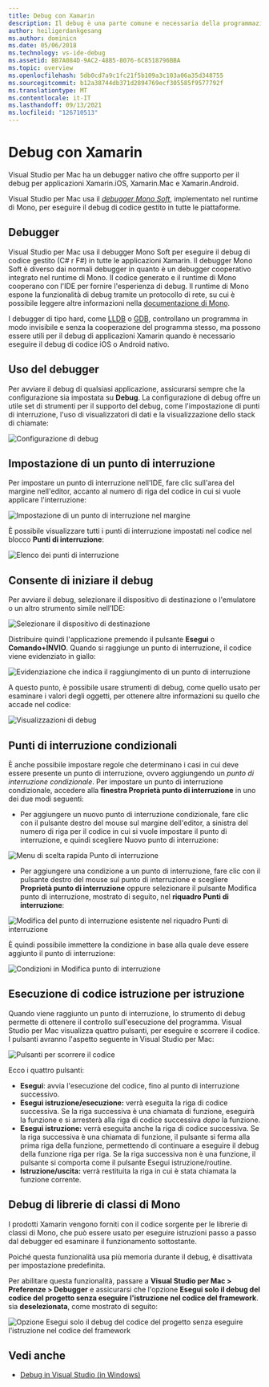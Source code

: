 ```yaml
---
title: Debug con Xamarin
description: Il debug è una parte comune e necessaria della programmazione. In quanto IDE completo, Visual Studio per Mac contiene un intero gruppo di funzionalità per semplificare il debug. Dal debug sicuro alla visualizzazione dei dati, questo articolo descrive come sfruttare tutte le potenzialità del debug in Visual Studio per Mac.
author: heiligerdankgesang
ms.author: dominicn
ms.date: 05/06/2018
ms.technology: vs-ide-debug
ms.assetid: BB7A084D-9AC2-48B5-8076-6C8518796BBA
ms.topic: overview
ms.openlocfilehash: 5db0cd7a9c1fc21f5b109a3c103a06a35d348755
ms.sourcegitcommit: b12a38744db371d2894769ecf305585f9577792f
ms.translationtype: MT
ms.contentlocale: it-IT
ms.lasthandoff: 09/13/2021
ms.locfileid: "126710513"
---
```

# <a name="debugging-with-xamarin"></a>Debug con Xamarin

Visual Studio per Mac ha un debugger nativo che offre supporto per il debug per applicazioni Xamarin.iOS, Xamarin.Mac e Xamarin.Android.

Visual Studio per Mac usa il [*debugger Mono Soft*](https://www.mono-project.com/docs/advanced/runtime/docs/soft-debugger/), implementato nel runtime di Mono, per eseguire il debug di codice gestito in tutte le piattaforme.

## <a name="the-debugger"></a>Debugger

Visual Studio per Mac usa il debugger Mono Soft per eseguire il debug di codice gestito (C# r F#) in tutte le applicazioni Xamarin. Il debugger Mono Soft è diverso dai normali debugger in quanto è un debugger cooperativo integrato nel runtime di Mono. Il codice generato e il runtime di Mono cooperano con l'IDE per fornire l'esperienza di debug. Il runtime di Mono espone la funzionalità di debug tramite un protocollo di rete, su cui è possibile leggere altre informazioni nella [documentazione di Mono](https://www.mono-project.com/docs/advanced/runtime/docs/soft-debugger-wire-format/).

I debugger di tipo hard, come [LLDB](https://lldb.llvm.org/index.html) o [GDB](https://www.gnu.org/software/gdb/), controllano un programma in modo invisibile e senza la cooperazione del programma stesso, ma possono essere utili per il debug di applicazioni Xamarin quando è necessario eseguire il debug di codice iOS o Android nativo.

## <a name="using-the-debugger"></a>Uso del debugger

Per avviare il debug di qualsiasi applicazione, assicurarsi sempre che la configurazione sia impostata su **Debug**. La configurazione di debug offre un utile set di strumenti per il supporto del debug, come l'impostazione di punti di interruzione, l'uso di visualizzatori di dati e la visualizzazione dello stack di chiamate:

![Configurazione di debug](media/debugging-image_0.png)

## <a name="setting-a-breakpoint"></a>Impostazione di un punto di interruzione

Per impostare un punto di interruzione nell'IDE, fare clic sull'area del margine nell'editor, accanto al numero di riga del codice in cui si vuole applicare l'interruzione:

![Impostazione di un punto di interruzione nel margine](media/debugging-image0.png)

È possibile visualizzare tutti i punti di interruzione impostati nel codice nel blocco  **Punti di interruzione**:

![Elenco dei punti di interruzione](media/debugging-image0a.png)

## <a name="start-debugging"></a>Consente di iniziare il debug

Per avviare il debug, selezionare il dispositivo di destinazione o l'emulatore o un altro strumento simile nell'IDE:

![Selezionare il dispositivo di destinazione](media/debugging-image1.png)

Distribuire quindi l'applicazione premendo il pulsante **Esegui** o **Comando+INVIO**. Quando si raggiunge un punto di interruzione, il codice viene evidenziato in giallo:

![Evidenziazione che indica il raggiungimento di un punto di interruzione](media/debugging-image2.png)

A questo punto, è possibile usare strumenti di debug, come quello usato per esaminare i valori degli oggetti, per ottenere altre informazioni su quello che accade nel codice:

![Visualizzazioni di debug](media/debugging-image3.png)

## <a name="conditional-breakpoints"></a>Punti di interruzione condizionali

È anche possibile impostare regole che determinano i casi in cui deve essere presente un punto di interruzione, ovvero aggiungendo un *punto di interruzione condizionale*. Per impostare un punto di interruzione condizionale, accedere alla **finestra Proprietà punto di interruzione** in uno dei due modi seguenti:

* Per aggiungere un nuovo punto di interruzione condizionale, fare clic con il pulsante destro del mouse sul margine dell'editor, a sinistra del numero di riga per il codice in cui si vuole impostare il punto di interruzione, e quindi scegliere Nuovo punto di interruzione:

 ![Menu di scelta rapida Punto di interruzione](media/debugging-image4.png)

* Per aggiungere una condizione a un punto di interruzione, fare clic con il pulsante destro del mouse sul punto di interruzione e scegliere **Proprietà punto di interruzione** oppure selezionare il pulsante Modifica punto di interruzione, mostrato di seguito, nel **riquadro Punti di interruzione**:

 ![Modifica del punto di interruzione esistente nel riquadro Punti di interruzione](media/debugging-image5.png)

È quindi possibile immettere la condizione in base alla quale deve essere aggiunto il punto di interruzione:

 ![Condizioni in Modifica punto di interruzione](media/debugging-image6.png)

## <a name="stepping-through-code"></a>Esecuzione di codice istruzione per istruzione

Quando viene raggiunto un punto di interruzione, lo strumento di debug permette di ottenere il controllo sull'esecuzione del programma. Visual Studio per Mac visualizza quattro pulsanti, per eseguire e scorrere il codice. I pulsanti avranno l'aspetto seguente in Visual Studio per Mac:

 ![Pulsanti per scorrere il codice](media/debugging-image7.png)

Ecco i quattro pulsanti:

* **Esegui**: avvia l'esecuzione del codice, fino al punto di interruzione successivo.
* **Esegui istruzione/esecuzione:** verrà eseguita la riga di codice successiva. Se la riga successiva è una chiamata di funzione, eseguirà la funzione e si arresterà alla riga di codice successiva *dopo* la funzione.
* **Esegui istruzione:** verrà eseguita anche la riga di codice successiva. Se la riga successiva è una chiamata di funzione, il pulsante si ferma alla prima riga della funzione, permettendo di continuare a eseguire il debug della funzione riga per riga. Se la riga successiva non è una funzione, il pulsante si comporta come il pulsante Esegui istruzione/routine.
* **Istruzione/uscita:** verrà restituita la riga in cui è stata chiamata la funzione corrente.

## <a name="debugging-monos-class-libraries"></a>Debug di librerie di classi di Mono

I prodotti Xamarin vengono forniti con il codice sorgente per le librerie di classi di Mono, che può essere usato per eseguire istruzioni passo a passo dal debugger ed esaminare il funzionamento sottostante.

Poiché questa funzionalità usa più memoria durante il debug, è disattivata per impostazione predefinita.

Per abilitare questa funzionalità, passare a **Visual Studio per Mac > Preferenze > Debugger** e assicurarsi che l'opzione **Esegui solo il debug del codice del progetto senza eseguire l'istruzione nel codice del framework**. sia **deselezionata**, come mostrato di seguito:

![Opzione Esegui solo il debug del codice del progetto senza eseguire l'istruzione nel codice del framework](media/debugging-image8.png)

## <a name="see-also"></a>Vedi anche

- [Debug in Visual Studio (in Windows)](/visualstudio/debugger/)
